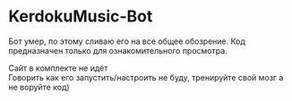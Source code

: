 # KerdokuMusic-Bot
Бот умер, по этому сливаю его на все общее обозрение. Код предназначен только для ознакомительного просмотра.  
  
Сайт в комплекте не идёт  
Говорить как его запустить/настроить не буду, тренируйте свой мозг а не воруйте код)

